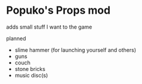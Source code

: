 # Popuko's Props mod

adds small stuff I want to the game

planned
- slime hammer (for launching yourself and others)
- guns
- couch
- stone bricks
- music disc(s)
